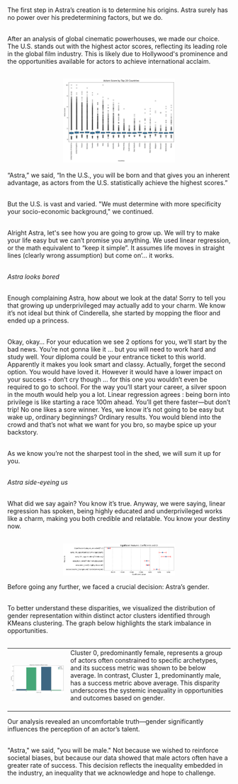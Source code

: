 <br>


The first step in Astra’s creation is to determine his origins. Astra surely has no power over his predetermining factors, but we do. <br><br>

After an analysis of global cinematic powerhouses, we made our choice. The U.S. stands out with the highest actor scores, reflecting its leading role in the global film industry. This is likely due to Hollywood's prominence and the opportunities available for actors to achieve international acclaim.<br><br>

<div style="text-align: center;">
  <img src="assets/media/countries.jpg" alt="countries" class="intro-countries">
</div>

<style>
.intro-countries {
  max-width: 50%; 
  height: auto;   
}
</style>

<br>
“Astra,” we said,  “In the U.S., you will be born and that gives you an inherent advantage, as actors from the U.S. statistically achieve the highest scores.”<br><br>

But the U.S. is vast and varied. "We must determine with more specificity your socio-economic background," we continued. <br><br>

Alright Astra, let's see how you are going to grow up. We will try to make your life easy but we can’t promise you anything. We used linear regression, or the math equivalent to “keep it simple”. It assumes life moves in straight lines (clearly wrong assumption) but come on’... it works.<br><br>

*Astra looks bored*<br><br>

Enough complaining Astra, how about we look at the data! Sorry to tell you that growing up underprivileged may actually add to your charm. We know it’s not ideal but think of Cinderella, she started by mopping the floor and ended up a princess.<br><br>

Okay, okay… For your education we see 2 options for you, we’ll start by the bad news. You’re not gonna like it … but you will need to work hard and study well. Your diploma could be your entrance ticket to this world. Apparently it makes you look smart and classy. Actually, forget the second option. You would have loved it. However it would have a lower impact on your success - don’t cry though … for this one you wouldn’t even be required to go to school.
For the way you’ll start your career, a silver spoon in the mouth would help you a lot. Linear regression agrees : being born into privilege is like starting a race 100m ahead. You’ll get there faster—but don’t trip! No one likes a sore winner. Yes, we know it’s not going to be easy but wake up, ordinary beginnings? Ordinary results. You would blend into the crowd and that’s not what we want for you bro, so maybe spice up your backstory.<br><br>

As we know you’re not the sharpest tool in the shed, we will sum it up for you.<br><br>

*Astra side-eyeing us*<br><br>

What did we say again? You know it’s true. Anyway, we were saying, linear regression has spoken, being highly educated and underprivileged works like a charm, making you both credible and relatable. You know your destiny now.<br><br>

<div style="text-align: center;">
  <img src="assets/media/backlylia.png" alt="backlylia" class="intro-backlylia">
</div>

<style>
.intro-backlylia {
  max-width: 50%; 
  height: auto;   
}
</style>


Before going any further, we faced a crucial decision: Astra’s gender. <br><br>

To better understand these disparities, we visualized the distribution of gender representation within distinct actor clusters identified through KMeans clustering. The graph below highlights the stark imbalance in opportunities. <br><br>

<table class="table-plot-text">
  <tr>
    <td class="table-side-plot-td">
      <img src="assets/media/gender_proportion.jpg" alt="plot" class="table-side-plot-img">
    </td>
    <td class="table-side-text-td">
      Cluster 0, predominantly female, represents a group of actors often constrained to specific archetypes, and its success metric was shown to be below average. In contrast, Cluster 1, predominantly male, has a success metric above average. This disparity underscores the systemic inequality in opportunities and outcomes based on gender.<br><br>
    </td>
  </tr>
</table>

Our analysis revealed an uncomfortable truth—gender significantly influences the perception of an actor’s talent.  <br><br>

"Astra," we said, "you will be male." Not because we wished to reinforce societal biases, but because our data showed that male actors often have a greater rate of success. This decision reflects the inequality embedded in the industry, an inequality that we acknowledge and hope to challenge.  <br><br>

